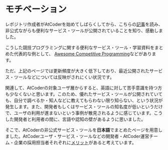 # モチベーション

レポジトリ作成者がAtCoderを始めてしばらくしてから、こちらの[記事](https://noimin.hatenablog.com/entry/2017/12/16/230900)を読み、非公式ながらも便利なサービス・ツールが公開されていることを知り、感動しました。

こうした競技プログラミングに関する便利なサービス・ツール・学習資料をまとめた代表的な例として、
[Awesome Competitive Programming](https://github.com/lnishan/awesome-competitive-programming)などがあります。

ただ、上記のページでは更新頻度が大きく低下しており、最近公開されたサービス・ツールなどについては反映がされにくい状況です。

関連して、AtCoderの対象ユーザ層からすると、英語に対して苦手意識を持つ方も少なくないと思います。このため、優れたサービス・ツールが公開されていても、自分で調べるか・知人などに教えてもらわない限り知らない、という状況が発生します。また、開発者もしくはサービス・ツールの知名度が低いというだけで、ユーザの利用が進まないという事例が散見されるように感じています。こうした開発者と利用者の間に、言語や認知の壁があるように思いました。

そこで、AtCoderの非公式サービス・ツールを**日本語**でまとめたページを用意しました。AtCoderユーザ・サービス・ツールなどの開発者・AtCoder運営チーム・企業の採用担当者それぞれに[メリット](https://github.com/KATO-Hiro/AtCoderClans/blob/master/README.md#メリット)があると考えています。

